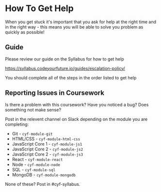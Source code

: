 <!--
Do not edit this file.
Make a change to the template and then pull changes.
https://github.com/CodeYourFuture/CYF-Coursework-Template
-->

# How To Get Help

When you get stuck it's important that you ask for help at the right time and in the right way - this means you will be able to solve you problem as quickly as possible!

## Guide

Please review our guide on the Syllabus for how to get help

https://syllabus.codeyourfuture.io/guides/escalation-policy/

You should complete all of the steps in the order listed to get help

## Reporting Issues in Coursework

Is there a problem with this coursework? 
Have you noticed a bug? 
Does something not make sense?

Post in the relevent channel on Slack depending on the module you are completing:

- Git - `cyf-module-git`
- HTML/CSS - `cyf-module-html-css`
- JavaScript Core 1 - `cyf-module-js1`
- JavaScript Core 2 - `cyf-module-js2`
- JavaScript Core 2 - `cyf-module-js3`
- React - `cyf-module-react`
- Node - `cyf-module-node`
- SQL - `cyf-module-sql`
- MongoDB - `cyf-module-mongodb`

None of these? Post in #cyf-syllabus.
